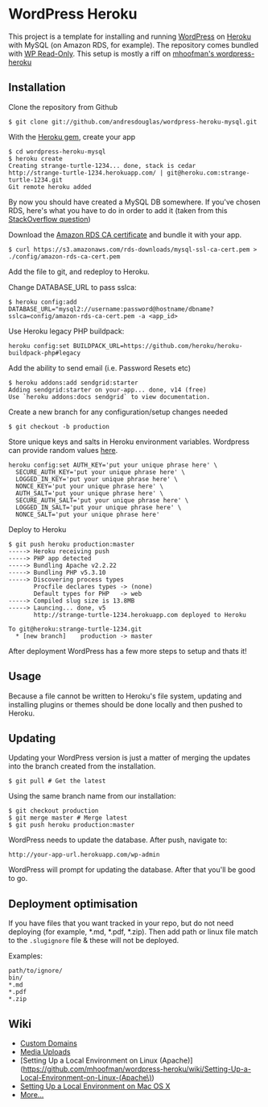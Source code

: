 # WordPress Heroku

This project is a template for installing and running [WordPress](http://wordpress.org/) on [Heroku](http://www.heroku.com/) with MySQL (on Amazon RDS, for example). The repository comes bundled with [WP Read-Only](http://wordpress.org/extend/plugins/wpro/). This setup is mostly a riff on [mhoofman's wordpress-heroku](https://github.com/mhoofman/wordpress-heroku)

## Installation

Clone the repository from Github

    $ git clone git://github.com/andresdouglas/wordpress-heroku-mysql.git

With the [Heroku gem](http://devcenter.heroku.com/articles/heroku-command), create your app

    $ cd wordpress-heroku-mysql
    $ heroku create
    Creating strange-turtle-1234... done, stack is cedar
    http://strange-turtle-1234.herokuapp.com/ | git@heroku.com:strange-turtle-1234.git
    Git remote heroku added

By now you should have created a MySQL DB somewhere. If you've chosen RDS,
here's what you have to do in order to add it (taken from this [StackOverflow question](http://stackoverflow.com/questions/9741072/specify-ssl-for-heroku-external-mysql-database-connection/19831204#19831204))

Download the [Amazon RDS CA
certificate](http://docs.aws.amazon.com/AmazonRDS/latest/UserGuide/CHAP_MySQL.html#MySQL.Concepts.SSLSupport) and bundle it with your app.

    $ curl https://s3.amazonaws.com/rds-downloads/mysql-ssl-ca-cert.pem > ./config/amazon-rds-ca-cert.pem

Add the file to git, and redeploy to Heroku.

Change DATABASE_URL to pass sslca:
   
    $ heroku config:add DATABASE_URL="mysql2://username:password@hostname/dbname?sslca=config/amazon-rds-ca-cert.pem -a <app_id>

Use Heroku legacy PHP buildpack:

    heroku config:set BUILDPACK_URL=https://github.com/heroku/heroku-buildpack-php#legacy

Add the ability to send email (i.e. Password Resets etc)

    $ heroku addons:add sendgrid:starter
    Adding sendgrid:starter on your-app... done, v14 (free)
    Use `heroku addons:docs sendgrid` to view documentation.

Create a new branch for any configuration/setup changes needed

    $ git checkout -b production

Store unique keys and salts in Heroku environment variables. Wordpress can provide random values [here](https://api.wordpress.org/secret-key/1.1/salt/).

    heroku config:set AUTH_KEY='put your unique phrase here' \
      SECURE_AUTH_KEY='put your unique phrase here' \
      LOGGED_IN_KEY='put your unique phrase here' \
      NONCE_KEY='put your unique phrase here' \
      AUTH_SALT='put your unique phrase here' \
      SECURE_AUTH_SALT='put your unique phrase here' \
      LOGGED_IN_SALT='put your unique phrase here' \
      NONCE_SALT='put your unique phrase here'

Deploy to Heroku

    $ git push heroku production:master
    -----> Heroku receiving push
    -----> PHP app detected
    -----> Bundling Apache v2.2.22
    -----> Bundling PHP v5.3.10
    -----> Discovering process types
           Procfile declares types -> (none)
           Default types for PHP   -> web
    -----> Compiled slug size is 13.8MB
    -----> Launcing... done, v5
           http://strange-turtle-1234.herokuapp.com deployed to Heroku

    To git@heroku:strange-turtle-1234.git
      * [new branch]    production -> master

After deployment WordPress has a few more steps to setup and thats it!

## Usage

Because a file cannot be written to Heroku's file system, updating and installing plugins or themes should be done locally and then pushed to Heroku.

## Updating

Updating your WordPress version is just a matter of merging the updates into
the branch created from the installation.

    $ git pull # Get the latest

Using the same branch name from our installation:

    $ git checkout production
    $ git merge master # Merge latest
    $ git push heroku production:master

WordPress needs to update the database. After push, navigate to:

    http://your-app-url.herokuapp.com/wp-admin

WordPress will prompt for updating the database. After that you'll be good
to go.

## Deployment optimisation

If you have files that you want tracked in your repo, but do not need deploying (for example, *.md, *.pdf, *.zip). Then add path or linux file match to the `.slugignore` file & these will not be deployed.

Examples:
```
path/to/ignore/
bin/
*.md
*.pdf
*.zip
```

## Wiki

* [Custom Domains](https://github.com/mhoofman/wordpress-heroku/wiki/Custom-Domains)
* [Media Uploads](https://github.com/mhoofman/wordpress-heroku/wiki/Media-Uploads)
* [Setting Up a Local Environment on Linux (Apache)](https://github.com/mhoofman/wordpress-heroku/wiki/Setting-Up-a-Local-Environment-on-Linux-(Apache\))
* [Setting Up a Local Environment on Mac OS X](https://github.com/mhoofman/wordpress-heroku/wiki/Setting-Up-a-Local-Environment-on-Mac-OS-X)
* [More...](https://github.com/mhoofman/wordpress-heroku/wiki)
